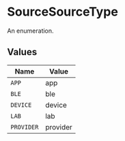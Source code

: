 # SourceSourceType

An enumeration.


## Values

| Name       | Value      |
| ---------- | ---------- |
| `APP`      | app        |
| `BLE`      | ble        |
| `DEVICE`   | device     |
| `LAB`      | lab        |
| `PROVIDER` | provider   |